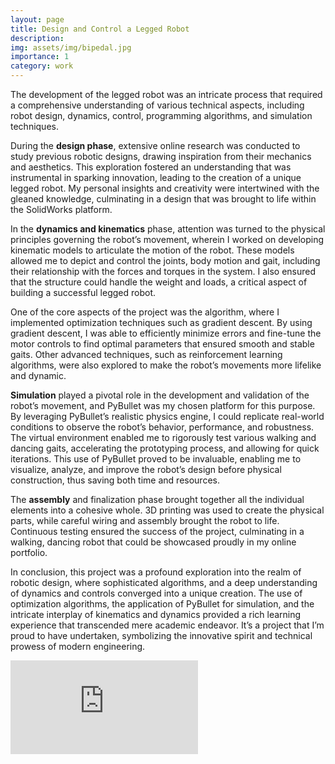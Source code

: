 ```yaml
---
layout: page
title: Design and Control a Legged Robot
description:
img: assets/img/bipedal.jpg
importance: 1
category: work
---
```


The development of the legged robot was an intricate process that required a comprehensive understanding of various technical aspects, including robot design, dynamics, control, programming algorithms, and simulation techniques.

During the **design phase**, extensive online research was conducted to study previous robotic designs, drawing inspiration from their mechanics and aesthetics. This exploration fostered an understanding that was instrumental in sparking innovation, leading to the creation of a unique legged robot. My personal insights and creativity were intertwined with the gleaned knowledge, culminating in a design that was brought to life within the SolidWorks platform.

In the **dynamics and kinematics** phase, attention was turned to the physical principles governing the robot’s movement, wherein I worked on developing kinematic models to articulate the motion of the robot. These models allowed me to depict and control the joints, body motion and gait, including their relationship with the forces and torques in the system. I also ensured that the structure could handle the weight and loads, a critical aspect of building a successful legged robot.

One of the core aspects of the project was the algorithm, where I implemented optimization techniques such as gradient descent. By using gradient descent, I was able to efficiently minimize errors and fine-tune the motor controls to find optimal parameters that ensured smooth and stable gaits. Other advanced techniques, such as reinforcement learning algorithms, were also explored to make the robot’s movements more lifelike and dynamic.

**Simulation** played a pivotal role in the development and validation of the robot’s movement, and PyBullet was my chosen platform for this purpose. By leveraging PyBullet’s realistic physics engine, I could replicate real-world conditions to observe the robot’s behavior, performance, and robustness. The virtual environment enabled me to rigorously test various walking and dancing gaits, accelerating the prototyping process, and allowing for quick iterations. This use of PyBullet proved to be invaluable, enabling me to visualize, analyze, and improve the robot’s design before physical construction, thus saving both time and resources.

The **assembly** and finalization phase brought together all the individual elements into a cohesive whole. 3D printing was used to create the physical parts, while careful wiring and assembly brought the robot to life. Continuous testing ensured the success of the project, culminating in a walking, dancing robot that could be showcased proudly in my online portfolio.

In conclusion, this project was a profound exploration into the realm of robotic design, where sophisticated algorithms, and a deep understanding of dynamics and controls converged into a unique creation. The use of optimization algorithms, the application of PyBullet for simulation, and the intricate interplay of kinematics and dynamics provided a rich learning experience that transcended mere academic endeavor. It’s a project that I’m proud to have undertaken, symbolizing the innovative spirit and technical prowess of modern engineering.

<div class="row justify-content-sm-center align-items-center">
    <div class="video-container"><iframe class="video z-depth-1 rounded" src="https://www.youtube.com/embed/SMPKZw6z0Z4" title="YouTube video player" frameborder="0" allow="accelerometer; autoplay; clipboard-write; encrypted-media; gyroscope; picture-in-picture" allowfullscreen></iframe></div>
    </div>


